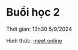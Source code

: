 # Buổi học 2

Thời gian: 13h30 5/9/2024

Hình thức: [meet online](https://meet.google.com/qov-btdk-dst)
